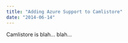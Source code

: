 ```yaml
---
title: "Adding Azure Support to Camlistore"
date: "2014-06-14"
---
```


Camlistore is blah... blah...

